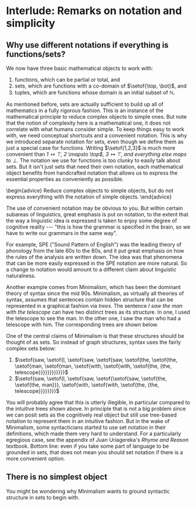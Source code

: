 # Interlude: Remarks on notation and simplicity

## Why use different notations if everything is functions/sets?

We now have three basic mathematical objects to work with:

1. functions, which can be partial or total, and
1. sets, which are functions with a co-domain of $\setof{\top, \bot}$, and
1. tuples, which are functions whose domain is an initial subset of $\mathbb{N}$.

As mentioned before, sets are actually sufficient to build up all of mathematics in a fully rigorous fashion.
This is an instance of the mathematical principle to reduce complex objects to simple ones.
But note that the notion of complexity here is a mathematical one, it does not correlate with what humans consider simple.
To keep things easy to work with, we need conceptual shortcuts and a convenient notation.
This is why we introduced separate notation for sets, even though we define them as just a special case for functions.
Writing $\setof{1,2,3}$ is much more convenient than *$1 \mapsto \top$, $2$ \mapsto \top$, $3 \mapsto \top$, and everything else maps to $\bot$*.
The notation we use for functions is too clunky to easily talk about sets.
But it isn't just sets that need their own notation, each mathematical object benefits from handcrafted notation that allows us to express the essential properties as conveniently as possible.

\begin{advice}
    Reduce complex objects to simple objects, but do not express everything with the notation of simple objects.
\end{advice}

The use of convenient notation may be obvious to you.
But within certain subareas of linguistics, great emphasis is put on notation, to the extent that the way a linguistic idea is expressed is taken to enjoy some degree of cognitive reality --- "this is how the grammar is specified in the brain, so we have to write our grammars in the same way".

For example, SPE ("Sound Pattern of English") was the leading theory of phonology from the late 60s to the 80s, and it put great emphasis on how the rules of the analysis are written down.
The idea was that phenomena that can be more easily expressed in the SPE notation are more natural.
So a change to notation would amount to a different claim about linguistic naturalness.

Another example comes from Minimalism, which has been the dominant theory of syntax since the mid 90s.
Minimalism, as virtually all theories of syntax, assumes that sentences contain hidden structure that can be represented in a graphical fashion via *trees*.
The sentence *I saw the man with the telescope* can have two distinct trees as its structure.
In one, I used the telescope to see the man.
In the other one, I saw the man who had a telescope with him.
The corresponding trees are shown below.

One of the central claims of Minimalism is that these structures should be thought of as sets.
So instead of graph structures, syntax uses the fairly complex sets below:

1. $\setof{saw, \setof{I, \setof{saw, \setof{saw, \setof{the, \setof{the, \setof{man, \setof{man, \setof{with, \setof{with, \setof{the, {the, telescope}}}}}}}}}}}}$
1. $\setof{saw, \setof{I, \setof{saw, \setof{\setof{saw, \setof{the, \setof{the, man}}}, \setof{with, \setof{with, \setof{the, {the, telescope}}}}}}}}$

You will probably agree that this is utterly illegible, in particular compared to the intuitive trees shown above.
In principle that is not a big problem since we can posit sets as the cognitively real object but still use tree-based notation to represent them in an intuitive fashion.
But in the wake of Minimalism, some syntacticians started to use set notation in their definitions, which made them very hard to understand.
For a particularly egregious case, see the appendix of Juan Uriagereka's *Rhyme and Reason* textbook.
Bottom line: even if you take some part of language to be grounded in sets, that does not mean you should set notation if there is a more convenient option.

## There is no simplest object

You might be wondering why Minimalism wants to ground syntactic structure in sets to begin with.
